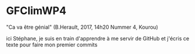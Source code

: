# GFClimWP4
"Ca va être génial" (B.Herault, 2017, 14h20 Nummer 4, Kourou)

ici Stéphane, je suis en train d'apprendre à me servir de GitHub et j'écris ce texte pour faire mon premier commits
